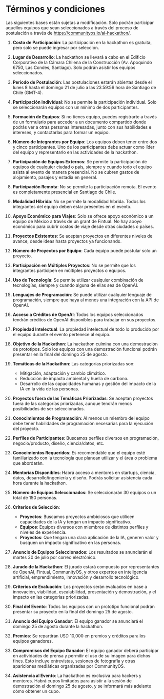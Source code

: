 # Términos y condiciones

Las siguientes bases están sujetas a modificación. Solo podrán participar aquellos equipos que sean seleccionados a través del proceso de postulación a través de https://communityos.io/ai-hackathon/.

1. **Costo de Participación**: La participación en la hackathon es gratuita, pero solo se puede ingresar por selección.

2. **Lugar de Desarrollo**: La hackathon se llevará a cabo en el Edificio Corporativo de la Cámara Chilena de la Construcción (Av. Apoquindo 6750, Las Condes, Santiago). Solo podrán asistir los equipos seleccionados.

3. **Periodo de Postulación**: Las postulaciones estarán abiertas desde el lunes 8 hasta el domingo 21 de julio a las 23:59:59 hora de Santiago de Chile (GMT-4).

4. **Participación Individual**: No se permite la participación individual. Solo se seleccionarán equipos con un mínimo de dos participantes.

5. **Formación de Equipos**: Si no tienes equipo, puedes registrarte a través de un formulario para acceder a un documento compartido donde podrás ver a otras personas interesadas, junto con sus habilidades e intereses, y contactarlas para formar un equipo.

6. **Número de Integrantes por Equipo**: Los equipos deben tener entre dos y cinco participantes. Uno de los participantes debe actuar como líder del equipo y representarlo en las actividades de la hackathon.

7. **Participación de Equipos Externos**: Se permite la participación de equipos de cualquier ciudad o país, siempre y cuando todo el equipo asista al evento de manera presencial. No se cubren gastos de alojamiento, pasajes y estadía en general.

8. **Participación Remota**: No se permite la participación remota. El evento es completamente presencial en Santiago de Chile.

9. **Modalidad Híbrida**: No se permite la modalidad híbrida. Todos los integrantes del equipo deben estar presentes en el evento.

10. **Apoyo Económico para Viajes**: Solo se ofrece apoyo económico a un equipo de México a través de un grant de Fintual. No hay apoyo económico para cubrir costos de viaje desde otras ciudades o países.

11. **Proyectos Existentes**: Se aceptan proyectos en diferentes niveles de avance, desde ideas hasta proyectos ya funcionando.

12. **Número de Proyectos por Equipo**: Cada equipo puede postular solo un proyecto.

13. **Participación en Múltiples Proyectos**: No se permite que los integrantes participen en múltiples proyectos o equipos.

14. **Uso de Tecnología**: Se permite utilizar cualquier combinación de tecnologías, siempre y cuando alguna de ellas sea de OpenAI.

15. **Lenguajes de Programación**: Se puede utilizar cualquier lenguaje de programación, siempre que haya al menos una integración con la API de OpenAI.

16. **Acceso a Créditos de OpenAI**: Todos los equipos seleccionados tendrán créditos de OpenAI disponibles para trabajar en sus proyectos.

17. **Propiedad Intelectual**: La propiedad intelectual de todo lo producido por el equipo durante el evento pertenece al equipo.

18. **Objetivo de la Hackathon**: La hackathon culmina con una demostración de prototipos. Solo los equipos con una demostración funcional podrán presentar en la final del domingo 25 de agosto.

19. **Temáticas de la Hackathon**: Las categorías priorizadas son:
    - Mitigación, adaptación y cambio climático.
    - Reducción de impacto ambiental y huella de carbono.
    - Desarrollo de las capacidades humanas y gestión del impacto de la IA en la vida de las personas.

20. **Proyectos fuera de las Temáticas Priorizadas**: Se aceptan proyectos fuera de las categorías priorizadas, aunque tendrán menos posibilidades de ser seleccionados.

21. **Conocimientos de Programación**: Al menos un miembro del equipo debe tener habilidades de programación necesarias para la ejecución del proyecto.

22. **Perfiles de Participantes**: Buscamos perfiles diversos en programación, negocio/producto, diseño, ciencia/datos, etc.

23. **Conocimientos Requeridos**: Es recomendable que el equipo esté familiarizado con la tecnología que planean utilizar y el área o problema que abordarán.

24. **Mentorías Disponibles**: Habrá acceso a mentores en startups, ciencia, datos, desarrollo/ingeniería y diseño. Podrás solicitar asistencia cada hora durante la hackathon.

25. **Número de Equipos Seleccionados**: Se seleccionarán 30 equipos o un total de 150 personas.

26. **Criterios de Selección**:
    - **Proyectos**: Buscamos proyectos ambiciosos que utilicen capacidades de la IA y tengan un impacto significativo.
    - **Equipos**: Equipos diversos con miembros de distintos perfiles y niveles de experiencia.
    - **Proyectos**: Que tengan una clara aplicación de la IA, generen valor y busquen un impacto significativo en las personas.

27. **Anuncio de Equipos Seleccionados**: Los resultados se anunciarán el martes 30 de julio por correo electrónico.

28. **Jurado de la Hackathon**: El jurado estará compuesto por representantes de OpenAI, Fintual, CommunityOS, y otros expertos en inteligencia artificial, emprendimiento, innovación y desarrollo tecnológico.

29. **Criterios de Evaluación**: Los proyectos serán evaluados en base a innovación, viabilidad, escalabilidad, presentación y demostración, y el impacto en las categorías priorizadas.

30. **Final del Evento**: Todos los equipos con un prototipo funcional podrán presentar su proyecto en la final del domingo 25 de agosto.

31. **Anuncio del Equipo Ganador**: El equipo ganador se anunciará el domingo 25 de agosto durante la hackathon.

32. **Premios**: Se repartirán USD 10,000 en premios y créditos para los equipos ganadores.

33. **Compromisos del Equipo Ganador**: El equipo ganador deberá participar en actividades de prensa y permitir el uso de su imagen para dichos fines. Esto incluye entrevistas, sesiones de fotografía y otras apariciones mediáticas organizadas por CommunityOS.

34. **Asistencia al Evento**: La hackathon es exclusiva para hackers y mentores. Habrá cupos limitados para asistir a la sesión de demostración el domingo 25 de agosto, y se informará más adelante cómo obtener un cupo.
